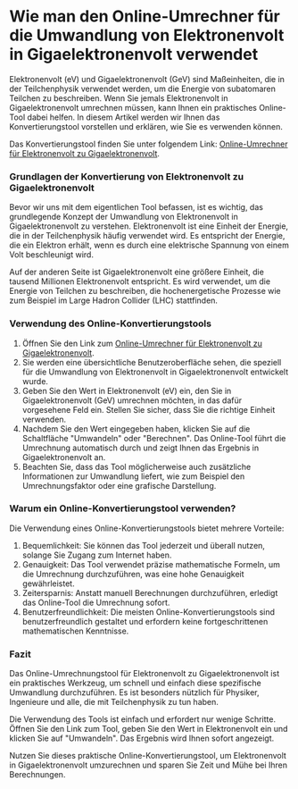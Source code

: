Wie man den Online-Umrechner für die Umwandlung von Elektronenvolt in Gigaelektronenvolt verwendet
==================================================================================================

Elektronenvolt (eV) und Gigaelektronenvolt (GeV) sind Maßeinheiten, die in der Teilchenphysik verwendet werden, um die Energie von subatomaren Teilchen zu beschreiben. Wenn Sie jemals Elektronenvolt in Gigaelektronenvolt umrechnen müssen, kann Ihnen ein praktisches Online-Tool dabei helfen. In diesem Artikel werden wir Ihnen das Konvertierungstool vorstellen und erklären, wie Sie es verwenden können.

Das Konvertierungstool finden Sie unter folgendem Link: [Online-Umrechner für Elektronenvolt zu Gigaelektronenvolt](https://www.onlinecalculatorsfree.com/de/convert/electron-volts-to-gigaelectron-volts.html).

### Grundlagen der Konvertierung von Elektronenvolt zu Gigaelektronenvolt

Bevor wir uns mit dem eigentlichen Tool befassen, ist es wichtig, das grundlegende Konzept der Umwandlung von Elektronenvolt in Gigaelektronenvolt zu verstehen. Elektronenvolt ist eine Einheit der Energie, die in der Teilchenphysik häufig verwendet wird. Es entspricht der Energie, die ein Elektron erhält, wenn es durch eine elektrische Spannung von einem Volt beschleunigt wird.

Auf der anderen Seite ist Gigaelektronenvolt eine größere Einheit, die tausend Millionen Elektronenvolt entspricht. Es wird verwendet, um die Energie von Teilchen zu beschreiben, die hochenergetische Prozesse wie zum Beispiel im Large Hadron Collider (LHC) stattfinden.

### Verwendung des Online-Konvertierungstools

1. Öffnen Sie den Link zum [Online-Umrechner für Elektronenvolt zu Gigaelektronenvolt](https://www.onlinecalculatorsfree.com/de/convert/electron-volts-to-gigaelectron-volts.html).
2. Sie werden eine übersichtliche Benutzeroberfläche sehen, die speziell für die Umwandlung von Elektronenvolt in Gigaelektronenvolt entwickelt wurde.
3. Geben Sie den Wert in Elektronenvolt (eV) ein, den Sie in Gigaelektronenvolt (GeV) umrechnen möchten, in das dafür vorgesehene Feld ein. Stellen Sie sicher, dass Sie die richtige Einheit verwenden.
4. Nachdem Sie den Wert eingegeben haben, klicken Sie auf die Schaltfläche "Umwandeln" oder "Berechnen". Das Online-Tool führt die Umrechnung automatisch durch und zeigt Ihnen das Ergebnis in Gigaelektronenvolt an.
5. Beachten Sie, dass das Tool möglicherweise auch zusätzliche Informationen zur Umwandlung liefert, wie zum Beispiel den Umrechnungsfaktor oder eine grafische Darstellung.

### Warum ein Online-Konvertierungstool verwenden?

Die Verwendung eines Online-Konvertierungstools bietet mehrere Vorteile:

1. Bequemlichkeit: Sie können das Tool jederzeit und überall nutzen, solange Sie Zugang zum Internet haben.
2. Genauigkeit: Das Tool verwendet präzise mathematische Formeln, um die Umrechnung durchzuführen, was eine hohe Genauigkeit gewährleistet.
3. Zeitersparnis: Anstatt manuell Berechnungen durchzuführen, erledigt das Online-Tool die Umrechnung sofort.
4. Benutzerfreundlichkeit: Die meisten Online-Konvertierungstools sind benutzerfreundlich gestaltet und erfordern keine fortgeschrittenen mathematischen Kenntnisse.

### Fazit

Das Online-Umrechnungstool für Elektronenvolt zu Gigaelektronenvolt ist ein praktisches Werkzeug, um schnell und einfach diese spezifische Umwandlung durchzuführen. Es ist besonders nützlich für Physiker, Ingenieure und alle, die mit Teilchenphysik zu tun haben.

Die Verwendung des Tools ist einfach und erfordert nur wenige Schritte. Öffnen Sie den Link zum Tool, geben Sie den Wert in Elektronenvolt ein und klicken Sie auf "Umwandeln". Das Ergebnis wird Ihnen sofort angezeigt.

Nutzen Sie dieses praktische Online-Konvertierungstool, um Elektronenvolt in Gigaelektronenvolt umzurechnen und sparen Sie Zeit und Mühe bei Ihren Berechnungen.